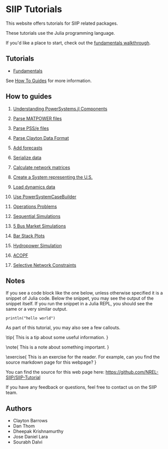 # SIIP Tutorials

This website offers tutorials for SIIP related packages.

These tutorials use the Julia programming language.

If you'd like a place to start, check out the [fundamentals walkthrough](/fundamentals/).

## Tutorials

- [Fundamentals](/fundamentals/)

See [How To Guides](/how-to/) for more information.

## How to guides

1. [Understanding PowerSystems.jl Components](/how-to/understanding-powersystems-components/)
1. [Parse MATPOWER files](/how-to/parse-matpower/)
1. [Parse PSS/e files](/how-to/parse-psse/)
1. [Parse Clayton Data Format](/how-to/parse-clayton-data-format/)
1. [Add forecasts](/how-to/add-forecasts/)
1. [Serialize data](/how-to/serialize-data/)
1. [Calculate network matrices](/how-to/calculate-network-matrices/)
1. [Create a System representing the U.S.](/how-to/create-system-representing-united-states/)
1. [Load dynamics data](/how-to/load-dynamics-systems-data/)
1. [Use PowerSystemCaseBuilder](/how-to/power-system-case-builder/)

1. [Operations Problems](/how-to/operations-problems/)
1. [Sequential Simulations](/how-to/sequential-simulations/)
1. [5 Bus Market Simulations](/how-to/5-bus-market-simulation/)
1. [Bar Stack Plots](/how-to/bar-stack-plots/)
1. [Hydropower Simulation](/how-to/hydro-simulation/)
1. [ACOPF](/how-to/acopf/)
1. [Selective Network Constraints](/how-to/selective-network-constraints/)

## Notes

If you see a code block like the one below, unless otherwise specified it is a snippet of Julia code.
Below the snippet, you may see the output of the snippet itself.
If you run the snippet in a Julia REPL, you should see the same or a very similar output.

```!
println("hello world")
```

As part of this tutorial, you may also see a few callouts.

\tip{
This is a tip about some useful information.
}

\note{
This is a note about something important.
}

\exercise{
This is an exercise for the reader.
For example, can you find the source markdown page for this webpage?
}

You can find the source for this web page here: <https://github.com/NREL-SIIP/SIIP-Tutorial>

If you have any feedback or questions, feel free to contact us on the SIIP team.

## Authors

- Clayton Barrows
- Dan Thom
- Dheepak Krishnamurthy
- Jose Daniel Lara
- Sourabh Dalvi
